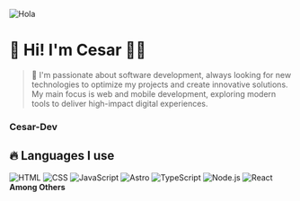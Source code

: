 
![Hola](https://drive.google.com/uc?export=view&id=1t_cRmi9dY3KV4NP3yX1lttq75KpQntzz)

# 👋 Hi! I'm Cesar 🧑‍💻

> 🚀 I'm passionate about software development, always looking for new technologies to optimize my projects and create innovative solutions. My main focus is web and mobile development, exploring modern tools to deliver high-impact digital experiences.

### Cesar-Dev

## 🔥 Languages I use
![HTML](https://img.shields.io/badge/HTML-90%25-brightgreen) 
![CSS](https://img.shields.io/badge/CSS-80%25-blue) 
![JavaScript](https://img.shields.io/badge/JavaScript-75%25-yellow) 
![Astro](https://img.shields.io/badge/Astro-60%25-purple) 
![TypeScript](https://img.shields.io/badge/TypeScript-60%25-blue) 
![Node.js](https://img.shields.io/badge/Node.js-20%25-green) 
![React](https://img.shields.io/badge/React-40%25-lightblue) 
**Among Others**
